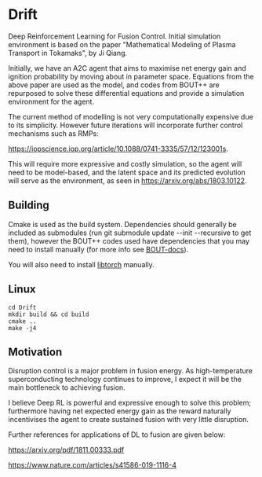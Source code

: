 # Drift

Deep Reinforcement Learning for Fusion Control. Initial simulation environment is based on the paper "Mathematical Modeling of Plasma Transport in Tokamaks", by Ji Qiang.

Initially, we have an A2C agent that aims to maximise net energy gain and ignition probability by moving about in parameter space. Equations from the above paper are used as the model, and codes from BOUT++ are repurposed to solve these differential equations and provide a simulation environment for the agent.

The current method of modelling is not very computationally expensive due to its simplicity. However future iterations will incorporate further control mechanisms such as RMPs: 

https://iopscience.iop.org/article/10.1088/0741-3335/57/12/123001s. 

This will require more expressive and costly simulation, so the agent will need to be model-based, and the latent space and its predicted evolution will serve as the environment, as seen in https://arxiv.org/abs/1803.10122.

## Building

Cmake is used as the build system. Dependencies should generally be included as submodules (run git submodule update --init --recursive to get them), however the BOUT++ codes used have dependencies that you may need to install manually (for more info see [BOUT-docs](https://bout-dev.readthedocs.io/en/latest/)). 

You will also need to install [libtorch](https://pytorch.org/cppdocs/installing.html) manually.

## Linux

```
cd Drift
mkdir build && cd build
cmake ..
make -j4
```

## Motivation

Disruption control is a major problem in fusion energy. As high-temperature superconducting technology continues to improve, I expect it will be the main bottleneck to achieving fusion. 

I believe Deep RL is powerful and expressive enough to solve this problem; furthermore having net expected energy gain as the reward naturally incentivises the agent to create sustained fusion with very little disruption.

Further references for applications of DL to fusion are given below:

https://arxiv.org/pdf/1811.00333.pdf

https://www.nature.com/articles/s41586-019-1116-4

